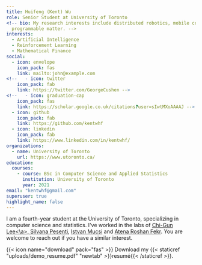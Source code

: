 ```yaml
---
title: Huifeng (Kent) Wu
role: Senior Student at University of Toronto
<!-- bio: My research interests include distributed robotics, mobile computing and
  programmable matter. -->
interests:
  - Artificial Intelligence
  - Reinforcement Learning
  - Mathematical Finance
social:
  - icon: envelope
    icon_pack: fas
    link: mailto:john@example.com
<!--   - icon: twitter
    icon_pack: fab
    link: https://twitter.com/GeorgeCushen -->
<!--   - icon: graduation-cap
    icon_pack: fas
    link: https://scholar.google.co.uk/citations?user=sIwtMXoAAAAJ -->
  - icon: github
    icon_pack: fab
    link: https://github.com/kentwhf
  - icon: linkedin
    icon_pack: fab
    link: https://www.linkedin.com/in/kentwhf/
organizations:
  - name: University of Toronto
    url: https://www.utoronto.ca/
education:
  courses:
    - course: BSc in Computer Science and Applied Statistics
      institution: University of Toronto
      year: 2021
email: "kentwhf@gmail.com"
superuser: true
highlight_name: false
---
```


I am a fourth-year student at the University of Toronto, specializing in computer science and statistics. I've worked in the labs of <a href="https://cglee.mie.utoronto.ca/">Chi-Gun Lee<\a>, <a href="https://utstat.toronto.edu/pesenti/">Silvana Pesenti</a>, <a href="https://nefros.net/about-us/dr-istvan-mucsi-md-phd/">Istvan Mucsi</a> and <a href="https://bme.utoronto.ca/faculty-research/cross-appointed/atena-roshan-fekr/">Atena Roshan Fekr</a>. You are welcome to reach out if you have a similar interest.

{{< icon name="download" pack="fas" >}} Download my {{< staticref "uploads/demo_resume.pdf" "newtab" >}}resumé{{< /staticref >}}.
